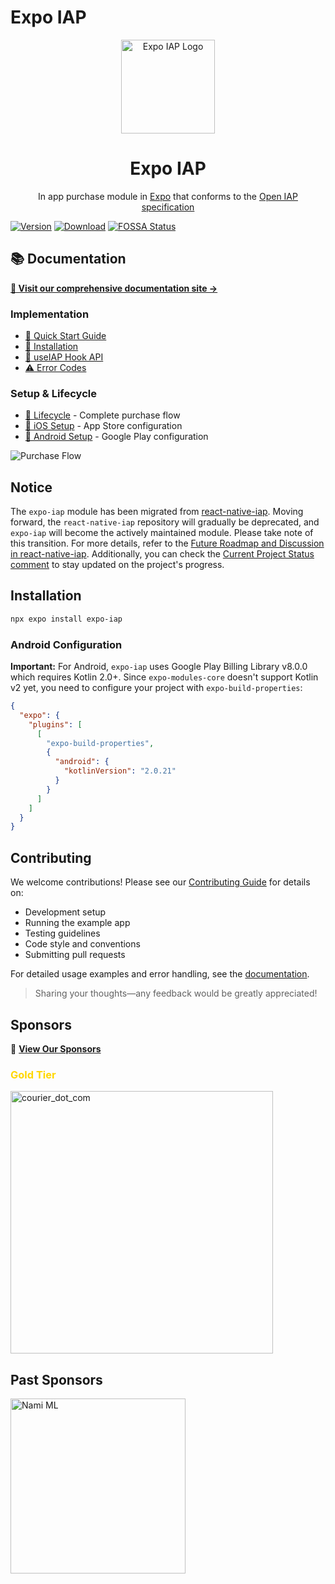 # Expo IAP

<div align="center">
  <img src="https://expo-iap.hyo.dev/img/icon.png" alt="Expo IAP Logo" width="150" />
  <h1>Expo IAP</h1>
  <p>In app purchase module in <a href="https://docs.expo.dev/guides/in-app-purchases">Expo</a> that conforms to the <a href="https://openiap.dev">Open IAP specification</a></p>
</div>

[![Version](http://img.shields.io/npm/v/expo-iap.svg?style=flat-square)](https://npmjs.org/package/expo-iap) [![Download](http://img.shields.io/npm/dm/expo-iap.svg?style=flat-square)](https://npmjs.org/package/expo-iap) [![FOSSA Status](https://app.fossa.com/api/projects/git%2Bgithub.com%2Fhyochan%2Fexpo-iap.svg?type=shield&issueType=license)](https://app.fossa.com/projects/git%2Bgithub.com%2Fhyochan%2Fexpo-iap?ref=badge_shield&issueType=license)

## 📚 Documentation

**[📖 Visit our comprehensive documentation site →](https://expo-iap.hyo.dev)**

### Implementation

- [🚀 Quick Start Guide](https://expo-iap.hyo.dev/docs/intro)
- [💽 Installation](https://expo-iap.hyo.dev/docs/installation)
- [🎣 useIAP Hook API](https://expo-iap.hyo.dev/docs/api/use-iap)
- [⚠️ Error Codes](https://expo-iap.hyo.dev/docs/api/error-codes)

### Setup & Lifecycle

- [📱 Lifecycle](https://openiap.dev/docs/lifecycle) - Complete purchase flow
- [🍎 iOS Setup](https://openiap.dev/docs/ios-setup) - App Store configuration
- [🤖 Android Setup](https://openiap.dev/docs/android-setup) - Google Play configuration

![Purchase Flow](https://openiap.dev/purchase-flow.png)

## Notice

The `expo-iap` module has been migrated from [react-native-iap](https://github.com/dooboolab/react-native-iap). Moving forward, the `react-native-iap` repository will gradually be deprecated, and `expo-iap` will become the actively maintained module. Please take note of this transition. For more details, refer to the [Future Roadmap and Discussion in react-native-iap](https://github.com/dooboolab-community/react-native-iap/discussions/2754). Additionally, you can check the [Current Project Status comment](https://github.com/dooboolab-community/react-native-iap/discussions/2754#discussioncomment-10510249) to stay updated on the project's progress.

## Installation

```bash
npx expo install expo-iap
```

### Android Configuration

**Important:** For Android, `expo-iap` uses Google Play Billing Library v8.0.0 which requires Kotlin 2.0+. Since `expo-modules-core` doesn't support Kotlin v2 yet, you need to configure your project with `expo-build-properties`:

```json
{
  "expo": {
    "plugins": [
      [
        "expo-build-properties",
        {
          "android": {
            "kotlinVersion": "2.0.21"
          }
        }
      ]
    ]
  }
}
```

## Contributing

We welcome contributions! Please see our [Contributing Guide](./CONTRIBUTING.md) for details on:

- Development setup
- Running the example app
- Testing guidelines
- Code style and conventions
- Submitting pull requests

For detailed usage examples and error handling, see the [documentation](https://expo-iap.hyo.dev).

> Sharing your thoughts—any feedback would be greatly appreciated!

## Sponsors

💼 **[View Our Sponsors](https://openiap.dev/sponsors)**

### <p style="color: gold;">Gold Tier</p>

<a href="https://www.courier.com/?utm_source=react-native-iap&utm_campaign=osssponsors">
    <img width="420" alt="courier_dot_com" src="https://github.com/user-attachments/assets/319d8966-6839-498d-8ead-ce8cc72c3bca" />
</a>

## Past Sponsors

<a href="https://namiml.com"><img src="https://github.com/hyochan/react-native-iap/assets/27461460/89d71f61-bb73-400a-83bd-fe0f96eb726e" alt="Nami ML" width="280"/></a>
